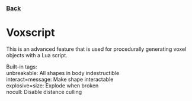 ### [Back](README.md)
# Voxscript
This is an advanced feature that is used for procedurally generating voxel objects with a Lua script.

Built-in tags:  
unbreakable: All shapes in body indestructible  
interact=message: Make shape interactable  
explosive=size: Explode when broken  
nocull: Disable distance culling
